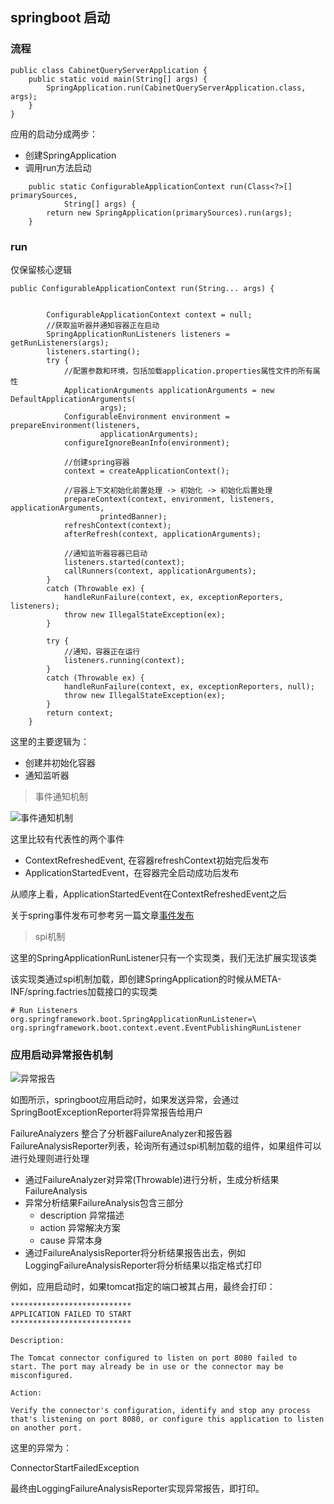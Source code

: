## springboot 启动

### 流程

```
public class CabinetQueryServerApplication {
	public static void main(String[] args) {
		SpringApplication.run(CabinetQueryServerApplication.class, args);
	}
}

```

应用的启动分成两步：

* 创建SpringApplication
* 调用run方法启动

```
	public static ConfigurableApplicationContext run(Class<?>[] primarySources,
			String[] args) {
		return new SpringApplication(primarySources).run(args);
	}

```

### run

仅保留核心逻辑

```
public ConfigurableApplicationContext run(String... args) {
       

		ConfigurableApplicationContext context = null;
        //获取监听器并通知容器正在启动
		SpringApplicationRunListeners listeners = getRunListeners(args);
		listeners.starting();
		try {
            //配置参数和环境，包括加载application.properties属性文件的所有属性
			ApplicationArguments applicationArguments = new DefaultApplicationArguments(
					args);
			ConfigurableEnvironment environment = prepareEnvironment(listeners,
					applicationArguments);
			configureIgnoreBeanInfo(environment);

            //创建spring容器
			context = createApplicationContext();

            //容器上下文初始化前置处理 -> 初始化 -> 初始化后置处理
			prepareContext(context, environment, listeners, applicationArguments,
					printedBanner);
			refreshContext(context);
			afterRefresh(context, applicationArguments);

            //通知监听器容器已启动
			listeners.started(context);
			callRunners(context, applicationArguments);
		}
		catch (Throwable ex) {
			handleRunFailure(context, ex, exceptionReporters, listeners);
			throw new IllegalStateException(ex);
		}

		try {
            //通知，容器正在运行
			listeners.running(context);
		}
		catch (Throwable ex) {
			handleRunFailure(context, ex, exceptionReporters, null);
			throw new IllegalStateException(ex);
		}
		return context;
	}
```

这里的主要逻辑为：

* 创建并初始化容器
* 通知监听器


> 事件通知机制


![事件通知机制](http://blogimage.ponymew.com/liam/springboot_listeners.png)


这里比较有代表性的两个事件

* ContextRefreshedEvent, 在容器refreshContext初始完后发布
* ApplicationStartedEvent，在容器完全启动成功后发布

从顺序上看，ApplicationStartedEvent在ContextRefreshedEvent之后

关于spring事件发布可参考另一篇文章[事件发布](http://www.ponymew.com/source_code/spring/event.html)


> spi机制

这里的SpringApplicationRunListener只有一个实现类，我们无法扩展实现该类

该实现类通过spi机制加载，即创建SpringApplication的时候从META-INF/spring.factries加载接口的实现类

```
# Run Listeners
org.springframework.boot.SpringApplicationRunListener=\
org.springframework.boot.context.event.EventPublishingRunListener

```

### 应用启动异常报告机制

![异常报告](http://blogimage.ponymew.com/liam/异常处理.png)

如图所示，springboot应用启动时，如果发送异常，会通过SpringBootExceptionReporter将异常报告给用户

FailureAnalyzers 整合了分析器FailureAnalyzer和报告器FailureAnalysisReporter列表，轮询所有通过spi机制加载的组件，如果组件可以进行处理则进行处理

* 通过FailureAnalyzer对异常(Throwable)进行分析，生成分析结果FailureAnalysis
* 异常分析结果FailureAnalysis包含三部分
    * description 异常描述
    * action 异常解决方案
    * cause 异常本身
* 通过FailureAnalysisReporter将分析结果报告出去，例如LoggingFailureAnalysisReporter将分析结果以指定格式打印


例如，应用启动时，如果tomcat指定的端口被其占用，最终会打印：

```
***************************
APPLICATION FAILED TO START
***************************

Description:

The Tomcat connector configured to listen on port 8080 failed to start. The port may already be in use or the connector may be misconfigured.

Action:

Verify the connector's configuration, identify and stop any process that's listening on port 8080, or configure this application to listen on another port.

```

这里的异常为：

ConnectorStartFailedException

最终由LoggingFailureAnalysisReporter实现异常报告，即打印。
